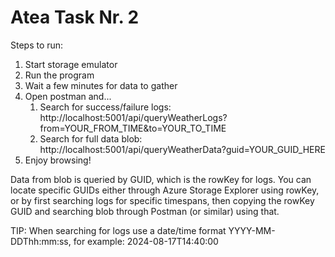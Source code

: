 # Atea Task Nr. 2

Steps to run:

1) Start storage emulator
2) Run the program
3) Wait a few minutes for data to gather
4) Open postman and...
   1. Search for success/failure logs: http://localhost:5001/api/queryWeatherLogs?from=YOUR_FROM_TIME&to=YOUR_TO_TIME
   2. Search for full data blob: http://localhost:5001/api/queryWeatherData?guid=YOUR_GUID_HERE
5) Enjoy browsing!

Data from blob is queried by GUID, which is the rowKey for logs. You can locate specific GUIDs either through Azure Storage Explorer using rowKey, or by first searching logs for specific timespans, then copying the rowKey GUID and searching blob through Postman (or similar) using that.

TIP: When searching for logs use a date/time format YYYY-MM-DDThh:mm:ss, for example: 2024-08-17T14:40:00
